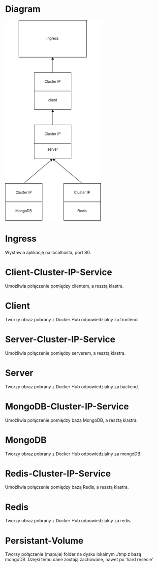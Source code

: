 # Diagram

![Screenshot](pngs/flow.png)

# Ingress

Wystawia aplikację na localhosta, port 80.

# Client-Cluster-IP-Service

Umożliwia połączenie pomiędzy clientem, a resztą klastra.

# Client

Tworzy obraz pobrany z Docker Hub odpowiedzialny za frontend.

# Server-Cluster-IP-Service

Umożliwia połączenie pomiędzy serverem, a resztą klastra.

# Server

Tworzy obraz pobrany z Docker Hub odpowiedzialny za backend.

# MongoDB-Cluster-IP-Service

Umożliwia połączenie pomiędzy bazą MongoDB, a resztą klastra.

# MongoDB

Tworzy obraz pobrany z Docker Hub odpowiedzialny za mongoDB.

# Redis-Cluster-IP-Service

Umożliwia połączenie pomiędzy bazą Redis, a resztą klastra.

# Redis

Tworzy obraz pobrany z Docker Hub odpowiedzialny za redis.

# Persistant-Volume

Tworzy połączenie (mapuje) folder na dysku lokalnym ./tmp z bazą mongoDB. Dzięki temu dane zostają zachowane, nawet po 'hard resecie'
